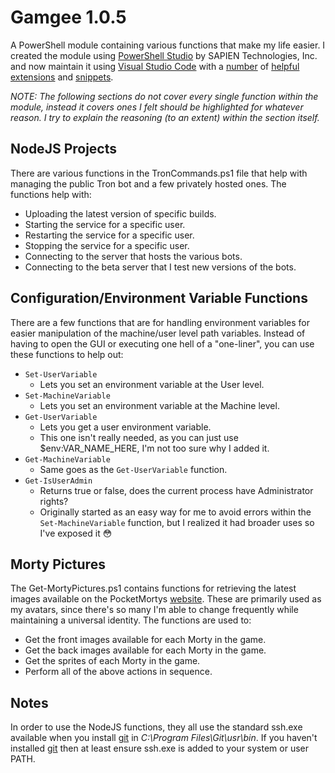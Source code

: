# Gamgee 1.0.5

A PowerShell module containing various functions that make my life easier.
I created the module using [PowerShell Studio][0] by SAPIEN Technologies, Inc. and now maintain it using [Visual Studio Code][1] with a [number][2] of [helpful extensions][3] and [snippets][4].

_NOTE: The following sections do not cover every single function within the module, instead it covers ones I felt should be highlighted for whatever reason. I try to explain the reasoning (to an extent) within the section itself._

## NodeJS Projects

There are various functions in the TronCommands.ps1 file that help with managing the public Tron bot and a few privately hosted ones.
The functions help with:

- Uploading the latest version of specific builds.
- Starting the service for a specific user.
- Restarting the service for a specific user.
- Stopping the service for a specific user.
- Connecting to the server that hosts the various bots.
- Connecting to the beta server that I test new versions of the bots.

## Configuration/Environment Variable Functions

There are a few functions that are for handling environment variables for easier manipulation of the machine/user level path variables. Instead of having to open the GUI or executing one hell of a "one-liner", you can use these functions to help out:

- `Set-UserVariable`
  - Lets you set an environment variable at the User level.
- `Set-MachineVariable`
  - Lets you set an environment variable at the Machine level.
- `Get-UserVariable`
  - Lets you get a user environment variable.
  - This one isn't really needed, as you can just use $env:VAR_NAME_HERE, I'm not too sure why I added it.
- `Get-MachineVariable`
  - Same goes as the `Get-UserVariable` function.
- `Get-IsUserAdmin`
  - Returns true or false, does the current process have Administrator rights?
  - Originally started as an easy way for me to avoid errors within the `Set-MachineVariable` function, but I realized it had broader uses so I've exposed it 😳

## Morty Pictures

The Get-MortyPictures.ps1 contains functions for retrieving the latest images available on the PocketMortys [website][23].
These are primarily used as my avatars, since there's so many I'm able to change frequently while maintaining a universal identity.
The functions are used to:

- Get the front images available for each Morty in the game.
- Get the back images available for each Morty in the game.
- Get the sprites of each Morty in the game.
- Perform all of the above actions in sequence.

## Notes

In order to use the NodeJS functions, they all use the standard ssh.exe available when you install [git](https://git-scm.com/downloads) in *C:\Program Files\Git\usr\bin*.
If you haven't installed [git](https://git-scm.com/downloads) then at least ensure ssh.exe is added to your system or user PATH.

[0]: https://www.sapien.com/software/powershell_studio
[1]: https://code.visualstudio.com
[2]: https://marketplace.visualstudio.com/items?itemName=ms-vscode.PowerShell
[3]: https://marketplace.visualstudio.com/items?itemName=alefragnani.project-manager
[4]: https://github.com/Alcha/PowerShell/tree/master/Visual_Studio_Code_Files/Snippets
[23]: https://pocketmortys.net